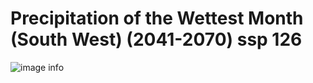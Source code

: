 # Precipitation of the Wettest Month (South West) (2041-2070) ssp 126
![image info]("../../Analysis_Plots/South_West_Extent_OnlyEnvs/Prec_of_Wettest_Month_SW_4170_126.png")
